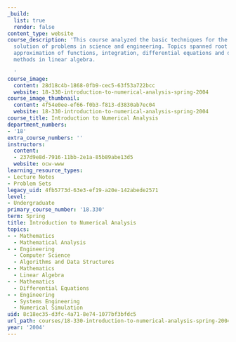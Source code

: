 ```yaml
---
_build:
  list: true
  render: false
content_type: website
course_description: 'This course analyzed the basic techniques for the efficient numerical
  solution of problems in science and engineering. Topics spanned root finding, interpolation,
  approximation of functions, integration, differential equations and direct and iterative
  methods in linear algebra.

  '
course_image:
  content: 28d18c4b-1868-0fb9-cec5-63f53a722bcc
  website: 18-330-introduction-to-numerical-analysis-spring-2004
course_image_thumbnail:
  content: 4f54e0ee-ef66-f0b3-f813-d3830ab7ec04
  website: 18-330-introduction-to-numerical-analysis-spring-2004
course_title: Introduction to Numerical Analysis
department_numbers:
- '18'
extra_course_numbers: ''
instructors:
  content:
  - 237d9e8d-7916-11bb-2e1a-85b89abe13d5
  website: ocw-www
learning_resource_types:
- Lecture Notes
- Problem Sets
legacy_uid: 4fb5773d-63e3-ef19-a20e-142abede2571
level:
- Undergraduate
primary_course_number: '18.330'
term: Spring
title: Introduction to Numerical Analysis
topics:
- - Mathematics
  - Mathematical Analysis
- - Engineering
  - Computer Science
  - Algorithms and Data Structures
- - Mathematics
  - Linear Algebra
- - Mathematics
  - Differential Equations
- - Engineering
  - Systems Engineering
  - Numerical Simulation
uid: 8c18ec35-d3fc-4a71-8e74-1077bf3bfdc5
url_path: courses/18-330-introduction-to-numerical-analysis-spring-2004
year: '2004'
---
```


